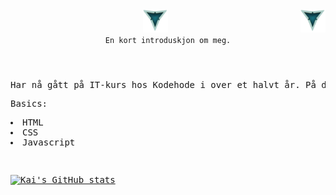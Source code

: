 <header>
     <div>
          <img src="./LOOGOO.png" alt="3 Vs logo" id="logo" width="40" height="37" >
          <img align="right" src="./LOOGOO.png" alt="3 Vs logo" id="logo" width="40" height="37" >
     </div>
     
 <div>
     <code align="center" font-size="12rem">En kort introduskjon om meg.</code>
 </div>
 </header>
 
<body>
     <pre>Har nå gått på IT-kurs hos Kodehode i over et halvt år. På denne tiden har jeg lært meg følgende:<pre>Basics:<pre><li>HTML</li><li>CSS</li><li>Javascript</li></pre><pre>
          <p dir="auto"><a target="_blank" rel="noopener noreferrer nofollow" href="https://camo.githubusercontent.com/7e942b457c09dcc53da460696ed20c350b93d301142527f7f0ac0d58e122b5ff/68747470733a2f2f6769746875622d726561646d652d73746174732e76657263656c2e6170702f6170693f757365726e616d653d6b61696d2d6230342673686f775f69636f6e733d74727565267468656d653d6461726b"><img src="https://camo.githubusercontent.com/7e942b457c09dcc53da460696ed20c350b93d301142527f7f0ac0d58e122b5ff/68747470733a2f2f6769746875622d726561646d652d73746174732e76657263656c2e6170702f6170693f757365726e616d653d6b61696d2d6230342673686f775f69636f6e733d74727565267468656d653d6461726b" alt="Kai's GitHub stats" data-canonical-src="https://github-readme-stats.vercel.app/api?username=VidarHeritier-b04&amp;show_icons=true&amp;theme=dark" style="max-width: 100%;"></a></p>
     </body>
